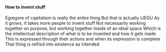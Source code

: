 #### How to invent stuff

Egregore of capitalism is really the entire thing
    But that is actually IJEGU
  As it grows, it takes more people to invent stuff
    Not necessarily working together on purpose, but working together inside of an ideal space 
    Which is the intellectual description of what is to be invented and how it gets made
    This is expressed through their actions and when its expression is complete
      That thing is reified into existence as intended


